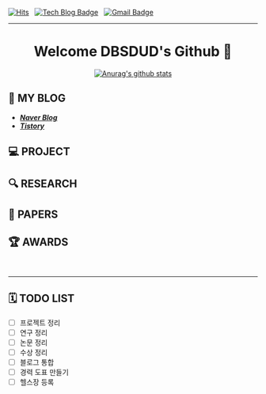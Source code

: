 <div align="left">

[![Hits](https://hits.seeyoufarm.com/api/count/incr/badge.svg?url=https%3A%2F%2Fgithub.com%2Fdbsdud&count_bg=%2379C83D&title_bg=%23555555&icon=&icon_color=%23E7E7E7&title=hits&edge_flat=false)](https://hits.seeyoufarm.com) &nbsp;
[![Tech Blog Badge](http://img.shields.io/badge/-Tech%20blog-black?style=round-square&logo=github&link=https://blog.naver.com/duddl425)](https://blog.naver.com/duddl425) &nbsp;
[![Gmail Badge](https://img.shields.io/badge/Gmail-d14836?style=round-square&logo=Gmail&logoColor=white&link=mailto:duddl425@gmail.com)](mailto:duddl425@gmail.com)
</div>

---
<div align="center">

# Welcome DBSDUD's Github 🤙
[![Anurag's github stats](https://github-readme-stats.vercel.app/api?username=dbsdud)](https://github.com/anuraghazra/github-readme-stats)
</div>

## 🏡 MY BLOG
* ***[Naver Blog](https://blog.naver.com/duddl425)***
* ***[Tistory](https://dbsdudghkd.tistory.com)*** 

## 💻 PROJECT

## 🔍 RESEARCH

## 🧾 PAPERS

## 🏆 AWARDS

<br/>

---
## 🗓 TODO LIST
 - [ ] 프로젝트 정리 
 - [ ] 연구 정리 
 - [ ] 논문 정리 
 - [ ] 수상 정리 
 - [ ] 블로그 통합 
 - [ ] 경력 도표 만들기 
 - [ ] 헬스장 등록 
